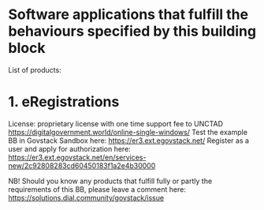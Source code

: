 # Software applications that fulfill the behaviours specified by this building block

List of products:
# 1. eRegistrations
License: proprietary license with one time support fee to UNCTAD https://digitalgovernment.world/online-single-windows/ 
Test the example BB in Govstack Sandbox here: https://er3.ext.egovstack.net/ Register as a user and apply for authorization here: https://er3.ext.egovstack.net/en/services-new/2c92808283cd60450183f1a2e4b30000



NB! Should you know any products that fulfill fully or partly the requirements of this BB, please leave a comment here: https://solutions.dial.community/govstack/issue
